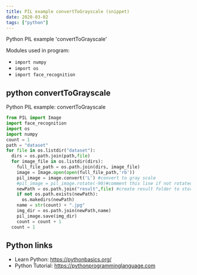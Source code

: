 ```yaml
---
title: PIL example convertToGrayscale (snippet)
date: 2020-03-02
tags: ["python"]
---
```

Python PIL example 'convertToGrayscale'


Modules used in program: 
* `import numpy`
* `import os`
* `import face_recognition`

## python convertToGrayscale

Python PIL example: convertToGrayscale

```python
from PIL import Image
import face_recognition
import os
import numpy
count = 1
path = "dataset"
for file in os.listdir("dataset"):
  dirs = os.path.join(path,file)
  for image_file in os.listdir(dirs):
    full_file_path = os.path.join(dirs, image_file)
    image = Image.open(open(full_file_path,'rb'))
    pil_image = image.convert('L') #convert to gray scale
    #pil_image = pil_image.rotate(-90)#comment this line if not rotated
    newPath = os.path.join("result",file) #create result folder to store
    if not os.path.exists(newPath):
      os.makedirs(newPath)
    name = str(count) + ".jpg"
    img_dir = os.path.join(newPath,name)
    pil_image.save(img_dir)
    count = count + 1
  count = 1

```

## Python links

- Learn Python: https://pythonbasics.org/
- Python Tutorial: https://pythonprogramminglanguage.com
